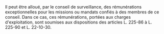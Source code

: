 Il peut être alloué, par le conseil de surveillance, des rémunérations exceptionnelles pour les missions ou mandats confiés à des membres de ce conseil. Dans ce cas, ces rémunérations, portées aux charges d'exploitation, sont soumises aux dispositions des articles L. 225-86 à L. 225-90 et L. 22-10-30.
